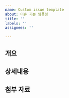 ```yaml
---
name: Custom issue template
about: 이슈 기본 템플릿
title: ''
labels: ''
assignees: ''

---
```


## 개요

## 상세내용

## 첨부 자료

